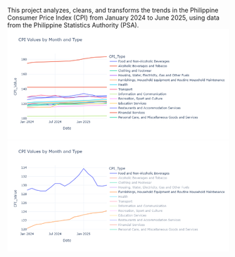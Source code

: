 This project analyzes, cleans, and transforms the trends in the Philippine Consumer Price Index (CPI) from January 2024 to June 2025, using data from the Philippine Statistics Authority (PSA).
![CPI Trends Chart](lineplot.png)
![CPI Trends Chart](lineplot1.png)
